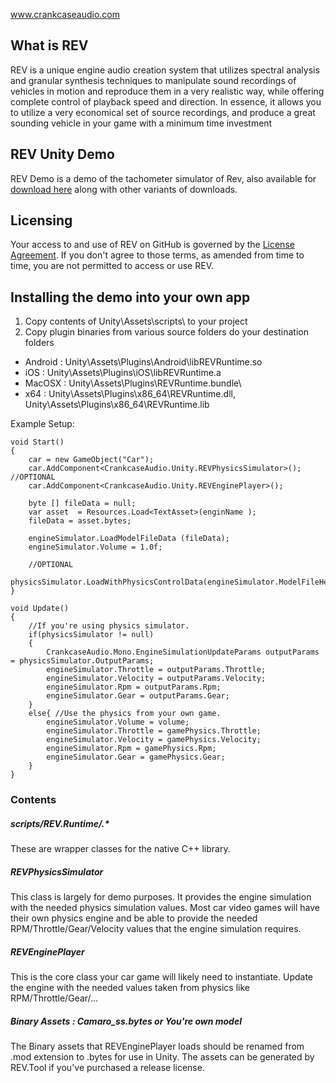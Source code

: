 www.crankcaseaudio.com

## What is REV
REV is a unique engine audio creation system that utilizes spectral analysis and granular synthesis techniques to manipulate sound recordings of vehicles in motion and reproduce them in a very realistic way, while offering complete control of playback speed and direction. In essence, it allows you to utilize a very economical set of source recordings, and produce a great sounding vehicle in your game with a minimum time investment

## REV Unity Demo 
REV Demo is a demo of the tachometer simulator of Rev, also available for [download here](http://www.crankcaseaudio.com/download) along with other variants of downloads.

## Licensing 
Your access to and use of REV on GitHub is governed by the [License Agreement](LICENSE.md). If you don't agree to those terms, as amended from time to time, you are not permitted to access or use REV.


## Installing the demo into your own app
1) Copy contents of Unity\Assets\scripts\ to your project
2) Copy plugin binaries from various source folders do your destination folders

* Android : Unity\Assets\Plugins\Android\libREVRuntime.so
* iOS :     Unity\Assets\Plugins\iOS\libREVRuntime.a
* MacOSX :  Unity\Assets\Plugins\REVRuntime.bundle\
* x64 :   Unity\Assets\Plugins\x86_64\REVRuntime.dll, Unity\Assets\Plugins\x86_64\REVRuntime.lib
   
    
Example Setup:

```
void Start()
{
    car = new GameObject("Car");
    car.AddComponent<CrankcaseAudio.Unity.REVPhysicsSimulator>(); //OPTIONAL
    car.AddComponent<CrankcaseAudio.Unity.REVEnginePlayer>();

    byte [] fileData = null;
    var asset  = Resources.Load<TextAsset>(enginName ); 
    fileData = asset.bytes;

    engineSimulator.LoadModelFileData (fileData);
    engineSimulator.Volume = 1.0f;

    //OPTIONAL
    physicsSimulator.LoadWithPhysicsControlData(engineSimulator.ModelFileHeader.mVehiclePhysicsControlData);
}

void Update()
{
    //If you're using physics simulator.
    if(physicsSimulator != null)
    {
        CrankcaseAudio.Mono.EngineSimulationUpdateParams outputParams = physicsSimulator.OutputParams;
        engineSimulator.Throttle = outputParams.Throttle;
        engineSimulator.Velocity = outputParams.Velocity;
        engineSimulator.Rpm = outputParams.Rpm;
        engineSimulator.Gear = outputParams.Gear;
    }
    else{ //Use the physics from your own game.
        engineSimulator.Volume = volume;
        engineSimulator.Throttle = gamePhysics.Throttle;
        engineSimulator.Velocity = gamePhysics.Velocity;
        engineSimulator.Rpm = gamePhysics.Rpm;
        engineSimulator.Gear = gamePhysics.Gear;
    }
}
```

### Contents

##### scripts/REV.Runtime/.*
These are wrapper classes for the native C++ library.
    
##### REVPhysicsSimulator
This class is largely for demo purposes. It provides the engine simulation with the needed physics simulation values. Most car video games will have their own physics engine and be able to provide the needed RPM/Throttle/Gear/Velocity values that the engine simulation requires.
    
##### REVEnginePlayer
This is the core class your car game will likely need to instantiate. Update the engine with the needed values taken from physics like RPM/Throttle/Gear/... 
    
##### Binary Assets : Camaro_ss.bytes or You're own model 
The Binary assets that REVEnginePlayer loads should be renamed from .mod extension to .bytes for use in Unity. The assets can be generated by REV.Tool if you've purchased a release license. 